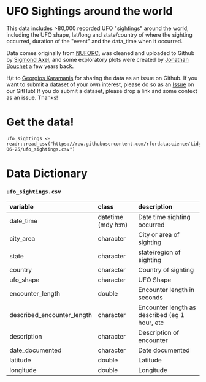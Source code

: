 # UFO Sightings around the world

This data includes >80,000 recorded UFO "sightings" around the world, including the UFO shape, lat/long and state/country of where the sighting occurred, duration of the "event" and the data_time when it occurred.

Data comes originally from [NUFORC](http://www.nuforc.org/), was cleaned and uploaded to Github by [Sigmond Axel](https://github.com/planetsig/ufo-reports), and some exploratory plots were created by [Jonathan Bouchet](https://www.kaggle.com/jonathanbouchet/e-t-phone-home-but-mostly-after-8-00pm) a few years back.

H/t to [Georgios Karamanis](https://github.com/rfordatascience/tidytuesday/issues/83) for sharing the data as an issue on Github. If you want to submit a dataset of your own interest, please do so as an [Issue](https://github.com/rfordatascience/tidytuesday/issues) on our GitHub! If you do submit a dataset, please drop a link and some context as an issue. Thanks!

# Get the data!

```
ufo_sightings <- readr::read_csv("https://raw.githubusercontent.com/rfordatascience/tidytuesday/master/data/2019/2019-06-25/ufo_sightings.csv")
```

# Data Dictionary


### `ufo_sightings.csv`

|variable                   |class     |description |
|:---|:---|:-----------|
|date_time                  |datetime (mdy h:m) | Date time sighting occurred |
|city_area                  |character | City or area of sighting |
|state                      |character | state/region of sighting |
|country                    |character | Country of sighting |
|ufo_shape                  |character | UFO Shape |
|encounter_length           |double    | Encounter length in seconds |
|described_encounter_length |character | Encounter length as described (eg 1 hour, etc|
|description                |character | Description of encounter |
|date_documented            |character | Date documented |
|latitude                   |double    | Latitude |
|longitude                  |double    | Longitude |